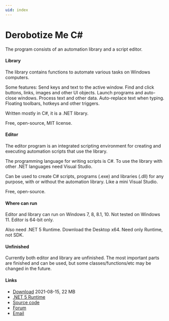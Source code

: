 ```yaml
---
uid: index
---
```


# Derobotize Me C#

The program consists of an automation library and a script editor.

#### Library
The library contains functions to automate various tasks on Windows computers.

Some features: Send keys and text to the active window. Find and click buttons, links, images and other UI objects. Launch programs and auto-close windows. Process text and other data. Auto-replace text when typing. Floating toolbars, hotkeys and other triggers.

Written mostly in C#, it is a .NET library.

Free, open-source, MIT license.

#### Editor
The editor program is an integrated scripting environment for creating and executing automation scripts that use the library.

The programming language for writing scripts is C#. To use the library with other .NET languages need Visual Studio.

Can be used to create C# scripts, programs (.exe) and libraries (.dll) for any purpose, with or without the automation library. Like a mini Visual Studio.

Free, open-source.

#### Where can run
Editor and library can run on Windows 7, 8, 8.1, 10. Not tested on Windows 11. Editor is 64-bit only.

Also need .NET 5 Runtime. Download the Desktop x64. Need only Runtime, not SDK.

#### Unfinished
Currently both editor and library are unfinished. The most important parts are finished and can be used, but some classes/functions/etc may be changed in the future.

#### Links
- [Download](https://www.quickmacros.com/au/DerobotizerSetup.exe) 2021-08-15, 22 MB
- [.NET 5 Runtime](https://dotnet.microsoft.com/download)
- [Source code](https://github.com/qmgindi/Au)
- [Forum](https://www.quickmacros.com/forum/forumdisplay.php?fid=19)
- [Email](mailto:support@quickmacros.com)
